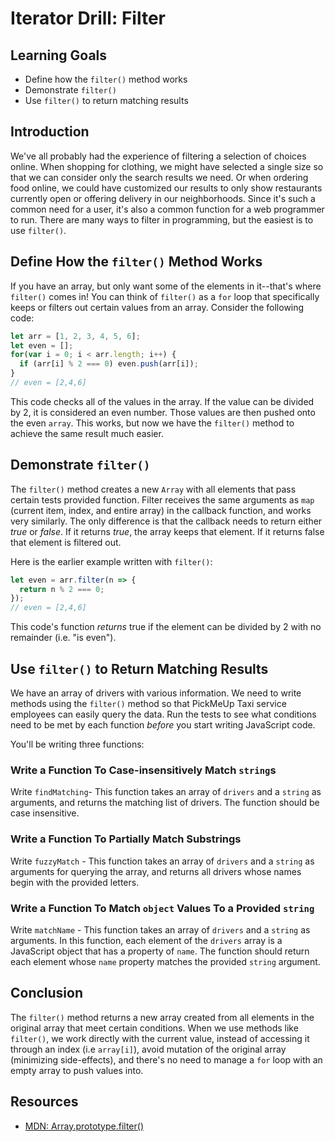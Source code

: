 # Iterator Drill: Filter

## Learning Goals

* Define how the `filter()` method works
* Demonstrate `filter()`
* Use `filter()` to return matching results
 
## Introduction

We've all probably had the experience of filtering a selection of choices
online. When shopping for clothing, we might have selected a single size so
that we can consider only the search results we need. Or when ordering food
online, we could have customized our results to only show restaurants currently
open or offering delivery in our neighborhoods. Since it's such a common need
for a user, it's also a common function for a web programmer to run.
There are many ways to filter in programming, but the easiest is to use `filter()`.

## Define How the `filter()` Method Works

If you have an array, but only want some of the elements in it--that's where
`filter()` comes in! You can think of `filter()` as a `for` loop that specifically
keeps or filters out certain values from an array. Consider the following code:

```js
let arr = [1, 2, 3, 4, 5, 6];
let even = [];
for(var i = 0; i < arr.length; i++) {
  if (arr[i] % 2 === 0) even.push(arr[i]);
}
// even = [2,4,6]
```

This code checks all of the values in the array. If the value can be divided by 2, it
is considered an even number. Those values are then pushed onto the even `array`. This
works, but now we have the `filter()` method to achieve the same result much easier.

## Demonstrate `filter()`

The `filter()` method creates a new `Array` with all elements that pass certain tests provided
function. Filter receives the same arguments as `map` (current item, index, and entire array)
in the callback function, and works very similarly. The only difference is that the callback
needs to return either _true_ or _false_. If it returns _true_, the array keeps that element.
If it returns false that element is filtered out.

Here is the earlier example written with `filter()`:

```js
let even = arr.filter(n => {
  return n % 2 === 0;
});
// even = [2,4,6]
```

This code's function _returns_ true if the element can be divided by 2 with no
remainder (i.e. "is even").

## Use `filter()` to Return Matching Results

We have an array of drivers with various information. We need to write methods using the
`filter()` method so that PickMeUp Taxi service employees can easily query the data. Run the
tests to see what conditions need to be met by each function _before_ you start writing
JavaScript code.

You'll be writing three functions:

### Write a Function To Case-insensitively Match `string`s

Write `findMatching`- This function takes an array of `drivers` and a `string`
as arguments, and returns the matching list of drivers. The function should be
case insensitive.

### Write a Function To Partially Match Substrings

Write `fuzzyMatch` - This function takes an array of `drivers` and a `string`
as arguments for querying the array, and returns all drivers whose names begin
with the provided letters.

### Write a Function To Match `object` Values To a Provided `string`

Write `matchName` - This function takes an array of `drivers` and a `string` as
arguments. In this function, each element of the `drivers` array is a
JavaScript object that has a property of `name`. The function should return
each element whose `name` property matches the provided `string` argument.

## Conclusion

The `filter()` method returns a new array created from all elements in the original array
that meet certain conditions. When we use methods like `filter()`, we work directly with
the current value, instead of accessing it through an index (i.e `array[i]`), avoid mutation
of the original array (minimizing side-effects), and there's no need to manage a `for`
loop with an empty array to push values into.

## Resources
- [MDN: Array.prototype.filter()](https://developer.mozilla.org/en-US/docs/Web/JavaScript/Reference/Global_Objects/Array/filter)
